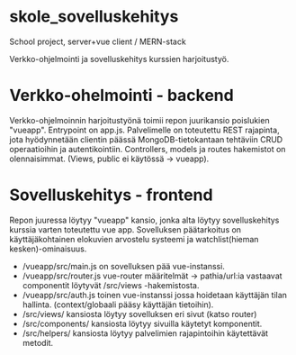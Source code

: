 # skole_sovelluskehitys
School project, server+vue client / MERN-stack

Verkko-ohjelmointi ja sovelluskehitys kurssien harjoitustyö.

# Verkko-ohelmointi - backend
Verkko-ohjelmoinnin harjoitustyönä toimii repon juurikansio poislukien "vueapp". Entrypoint on app.js.
Palvelimelle on toteutettu REST rajapinta, jota hyödynnetään clientin päässä MongoDB-tietokantaan tehtäviin CRUD operaatioihin ja autentikointiin. Controllers, models ja routes hakemistot on olennaisimmat. (Views, public ei käytössä -> vueapp).


# Sovelluskehitys - frontend
Repon juuressa löytyy "vueapp" kansio, jonka alta löytyy sovelluskehitys kurssia varten toteutettu vue app.
Sovelluksen päätarkoitus on käyttäjäkohtainen elokuvien arvostelu systeemi ja watchlist(hieman kesken)-ominaisuus.
 - /vueapp/src/main.js on sovelluksen pää vue-instanssi.
 - /vueapp/src/router.js vue-router määritelmät -> pathia/url:ia vastaavat componentit löytyvät /src/views -hakemistosta.
 - /vueapp/src/auth.js toinen vue-instanssi jossa hoidetaan käyttäjän tilan hallinta. (context/globaali pääsy käyttäjän tietoihin).
 - /src/views/ kansiosta löytyy sovelluksen eri sivut (katso router)
 - /src/components/ kansiosta löytyy sivuilla käytetyt komponentit.
 - /src/helpers/ kansiosta löytyy palvelimien rajapintoihin käytettävät metodit.
